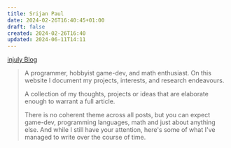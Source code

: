 ```yaml
---
title: Srijan Paul
date: 2024-02-26T16:40:45+01:00
draft: false
created: 2024-02-26T16:40
updated: 2024-06-11T14:11
---
```


[injuly  Blog](https://injuly.in/blog/)


>    A programmer, hobbyist game-dev, and math enthusiast. On this website I document my projects, interests, and research endeavours.
>    
>    A collection of my thoughts, projects or ideas that are elaborate enough to warrant a full article.
>    
>    There is no coherent theme across all posts, but you can expect game-dev, programming languages, math and just about anything else. And while I still have your attention, here's some of what I've managed to write over the course of time.
